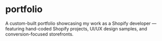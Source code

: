 # portfolio
A custom-built portfolio showcasing my work as a Shopify developer — featuring hand-coded Shopify projects, UI/UX design samples, and conversion-focused storefronts.
